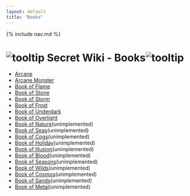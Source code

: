 ```yaml
---
layout: default
title: "Books"
---
```


{% include nav.md  %}

# ![tooltip]({{site.miscimages}}/walkinggrapple.gif) Secret Wiki - Books![tooltip]({{site.miscimages}}/walkinggrapple.gif)



- [Arcane]({{site.books}}/arcane)
- [Arcane Monster]({{site.books}}/arcane_monster)
- [Book of Flame]({{site.books}}/flame)
- [Book of Stone]({{site.books}}/stone)
- [Book of Storm]({{site.books}}/storm)
- [Book of Frost]({{site.books}}/frost)
- [Book of Underdark]({{site.books}}/underdark)
- [Book of Overlight]({{site.books}}/overlight)
- [Book of Nature]({{site.books}}/nature)(unimplemented)
- [Book of Seas]({{site.books}}/seas)(unimplemented)
- [Book of Cogs]({{site.books}}/cogs)(unimplemented)
- [Book of Holiday]({{site.books}}/holiday)(unimplemented)
- [Book of Illusion]({{site.books}}/illusion)(unimplemented)
- [Book of Blood]({{site.books}}/blood)(unimplemented)
- [Book of Seasons]({{site.books}}/seasons)(unimplemented)
- [Book of Wilds]({{site.books}}/wilds)(unimplemented)
- [Book of Cosmos]({{site.books}}/cosmos)(unimplemented)
- [Book of Sands]({{site.books}}/sands)(unimplemented)
- [Book of Metal]({{site.books}}/metal)(unimplemented)
